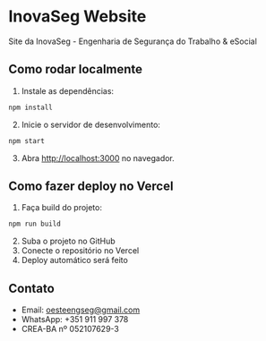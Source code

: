 # InovaSeg Website

Site da InovaSeg - Engenharia de Segurança do Trabalho & eSocial

## Como rodar localmente

1. Instale as dependências:
```bash
npm install
```

2. Inicie o servidor de desenvolvimento:
```bash
npm start
```

3. Abra [http://localhost:3000](http://localhost:3000) no navegador.

## Como fazer deploy no Vercel

1. Faça build do projeto:
```bash
npm run build
```

2. Suba o projeto no GitHub
3. Conecte o repositório no Vercel
4. Deploy automático será feito

## Contato

- Email: oesteengseg@gmail.com
- WhatsApp: +351 911 997 378
- CREA-BA nº 052107629-3
